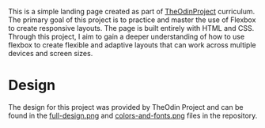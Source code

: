 This is a simple landing page created as part of [TheOdinProject](https://www.theodinproject.com/) curriculum. The primary goal of this project is to practice and master the use of Flexbox to create responsive layouts. The page is built entirely with HTML and CSS. Through this project, I aim to gain a deeper understanding of how to use flexbox to create flexible and adaptive layouts that can work across multiple devices and screen sizes.
# Design
The design for this project was provided by TheOdin Project and can be found in the [full-design.png](./full-design.png) and [colors-and-fonts.png](./colors-and-fonts.png) files in the repository.

